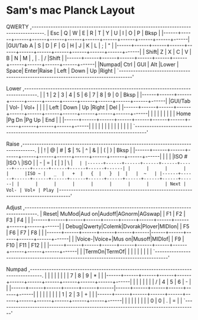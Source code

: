 # Sam's mac Planck Layout

QWERTY
,-----------------------------------------------------------------------------------.
| Esc  |   Q  |   W  |   E  |   R  |   T  |   Y  |   U  |   I  |   O  |   P  | Bksp |
|------+------+------+------+------+------+------+------+------+------+------+------|
|GUI/Tab   A  |   S  |   D  |   F  |   G  |   H  |   J  |   K  |   L  |   ;  |  "   |
|------+------+------+------+------+------+------+------+------+------+------+------|
| Shift|   Z  |   X  |   C  |   V  |   B  |   N  |   M  |   ,  |   .  |   /  |Shift |
|------+------+------+------+------+------+------+------+------+------+------+------|
|Numpad| Ctrl | GUI  | Alt  |Lower | Space| Enter|Raise | Left | Down |  Up  |Right |
`-----------------------------------------------------------------------------------'

Lower
,-----------------------------------------------------------------------------------.
|      |   1  |   2  |   3  |   4  |   5  |   6  |   7  |   8  |   9  |   0  | Bksp |
|------+------+------+------+------+------+------+------+------+------+------+------|
|GUI/Tab      | Vol- | Vol+ |      |      |      | Left | Down |  Up  |Right | Del  |
|------+------+------+------+------+------+------+------+------+------+------+------|
|      |      |      |      |      |      |      | Home |Pg Dn |Pg Up | End  |      |
|------+------+------+------+------+------+------+------+------+------+------+------|
|      |      |      |      |      |      |      |      |      |      |      |      |
`-----------------------------------------------------------------------------------'

Raise
,-----------------------------------------------------------------------------------.
|      |   !  |   @  |   #  |   $  |   %  |   ^  |   &  |    |   (  |   )  | Bksp |
|------+------+------+------+------+------+------+------+------+------+------+------|
|      |      |      |ISO # |ISO \ |ISO | |   -  |   =  |   [  |   ]  |  \   |  `   |
|------+------+------+------+------+------+------+------+------+------+------+------|
|      |      |      |      |      |ISO ~ |   _  |   +  |   {  |   }  |  |   |  ~   |
|------+------+------+------+------+------+------+------+------+------+------+------|
|      |      |      |      |      |      |      |      | Next | Vol- | Vol+ | Play |
`-----------------------------------------------------------------------------------'

Adjust
,-----------------------------------------------------------------------------------.
| Reset| MuMod|Aud on|Audoff|AGnorm|AGswap|      |  F1  |  F2  |  F3  |  F4  |      |
|------+------+------+------+------+------+------+------+------+------+------+------|
| Debug|Qwerty|Colemk|Dvorak|Plover|MIDIon|      |  F5  |  F6  |  F7  |  F8  |      |
|------+------+------+------+------+------|------+------+------+------+------+------|
|      |Voice-|Voice+|Mus on|Musoff|MIDIof|      |  F9  |  F10 |  F11 |  F12 |      |
|------+------+------+------+------+------+------+------+------+------+------+------|
|      |TermOn|TermOf|      |      |             |      |      |      |      |      |
`-----------------------------------------------------------------------------------'

Numpad
,-----------------------------------------------------------------------------------.
|      |      |      |      |      |      |      |   7  |   8  |   9  |   *  |      |
|------+------+------+------+------+------+------+------+------+------+------+------|
|      |      |      |      |      |      |   /  |   4  |   5  |   6  |   -  |      |
|------+------+------+------+------+------|------+------+------+------+------+------|
|      |      |      |      |      |      |      |   1  |   2  |   3  |   +  |      |
|------+------+------+------+------+------+------+------+------+------+------+------|
|      |      |      |      |      |      |      |   0  |   0  |   .  |   =  |      |
`-----------------------------------------------------------------------------------'
